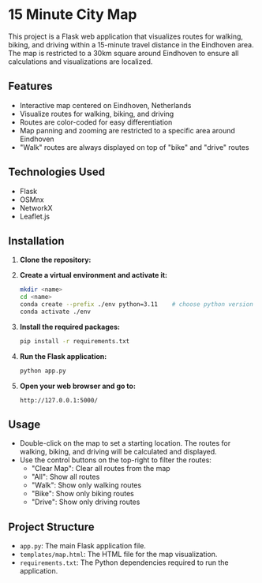 # 15 Minute City Map

This project is a Flask web application that visualizes routes for walking, biking, and driving within a 15-minute travel distance in the Eindhoven area. The map is restricted to a 30km square around Eindhoven to ensure all calculations and visualizations are localized.

## Features

- Interactive map centered on Eindhoven, Netherlands
- Visualize routes for walking, biking, and driving
- Routes are color-coded for easy differentiation
- Map panning and zooming are restricted to a specific area around Eindhoven
- "Walk" routes are always displayed on top of "bike" and "drive" routes

## Technologies Used

- Flask
- OSMnx
- NetworkX
- Leaflet.js

## Installation

1. **Clone the repository:**
2. **Create a virtual environment and activate it:**

   ```sh
   mkdir <name>
   cd <name>
   conda create --prefix ./env python=3.11    # choose python version
   conda activate ./env
   ```
3. **Install the required packages:**

   ```sh
   pip install -r requirements.txt
   ```
4. **Run the Flask application:**

   ```sh
   python app.py
   ```
5. **Open your web browser and go to:**

   ```
   http://127.0.0.1:5000/
   ```

## Usage

- Double-click on the map to set a starting location. The routes for walking, biking, and driving will be calculated and displayed.
- Use the control buttons on the top-right to filter the routes:
  - "Clear Map": Clear all routes from the map
  - "All": Show all routes
  - "Walk": Show only walking routes
  - "Bike": Show only biking routes
  - "Drive": Show only driving routes

## Project Structure

- `app.py`: The main Flask application file.
- `templates/map.html`: The HTML file for the map visualization.
- `requirements.txt`: The Python dependencies required to run the application.
